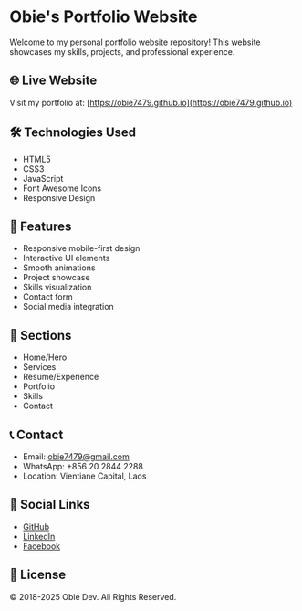 # Obie's Portfolio Website

Welcome to my personal portfolio website repository! This website showcases my skills, projects, and professional experience.

## 🌐 Live Website

Visit my portfolio at: [https://obie7479.github.io](https://obie7479.github.io)

## 🛠 Technologies Used

- HTML5
- CSS3
- JavaScript
- Font Awesome Icons
- Responsive Design

## 🎯 Features

- Responsive mobile-first design
- Interactive UI elements
- Smooth animations
- Project showcase
- Skills visualization
- Contact form
- Social media integration

## 📱 Sections

- Home/Hero
- Services
- Resume/Experience
- Portfolio
- Skills
- Contact

## 📞 Contact

- Email: obie7479@gmail.com
- WhatsApp: +856 20 2844 2288
- Location: Vientiane Capital, Laos

## 🔗 Social Links

- [GitHub](https://github.com/obie7479)
- [LinkedIn](https://www.linkedin.com/in/obee-pmx-b88978177/)
- [Facebook](https://www.facebook.com/obie.pmx/)

## 📄 License

© 2018-2025 Obie Dev. All Rights Reserved.
